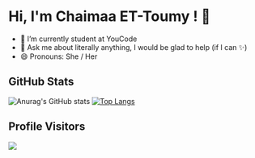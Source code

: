 # Hi, I'm Chaimaa ET-Toumy ! 👋

- 🔭 I’m currently student at YouCode 
- 💬 Ask me about literally anything, I would be glad to help (if I can ✨)
- 😄 Pronouns: She / Her

## GitHub Stats

![Anurag's GitHub stats](https://github-readme-stats.vercel.app/api?username=chaimaa-et-toumy&show_icons=true) [![Top Langs](https://github-readme-stats.vercel.app/api/top-langs/?username=chaimaa-et-toumy&layout=compact)](https://github.com/anuraghazra/github-readme-stats)

## Profile Visitors
![](https://komarev.com/ghpvc/?username=chaimaa-et-toumy&style=flat-square)
